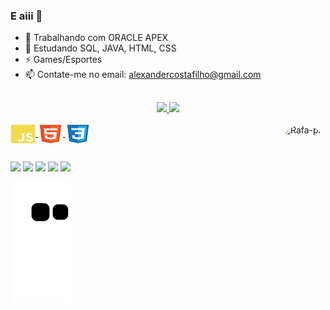 ### E aiii 🤙

- 🔭 Trabalhando com ORACLE APEX
- 🌱 Estudando SQL, JAVA, HTML, CSS
- ⚡ Games/Esportes
- 📫 Contate-me no email: alexandercostafilho@gmail.com

## 

<div align="center">
  <a href="https://github.com/alexanderkrs">
  <img height="160em" src="https://github-readme-stats.vercel.app/api?username=alexanderkrs&show_icons=true&theme=dark&include_all_commits=true&count_private=true"/>
  <img height="160em" src="https://github-readme-stats.vercel.app/api/top-langs/?username=alexanderkrs&layout=compact&langs_count=7&theme=dark"/>
</div>
<div style="display: inline_block"><br>
  <img align="center" alt="Icon-Js" height="30" width="40" src="https://raw.githubusercontent.com/devicons/devicon/master/icons/javascript/javascript-plain.svg">
  <img align="center" alt="Icon-HTML" height="30" width="40" src="https://raw.githubusercontent.com/devicons/devicon/master/icons/html5/html5-original.svg">
  <img align="center" alt="Icon-CSS" height="30" width="40" src="https://raw.githubusercontent.com/devicons/devicon/master/icons/css3/css3-original.svg">
  <img align="right" alt="Rafa-pic" height="150" style="border-radius:50px;" src="https://media.discordapp.net/attachments/639956127056134178/890373478988013628/Publicacoes_Instagram_1_1.png?width=676&height=676">
</div>
  
  ##
 
<div> 
  
  <a href="https://instagram.com/alexcfss" target="_blank"><img src="https://img.shields.io/badge/-Instagram-%23E4405F?style=for-the-badge&logo=instagram&logoColor=white" target="_blank"></a>
 	<a href="https://www.twitch.tv/kirinhas123" target="_blank"><img src="https://img.shields.io/badge/Twitch-9146FF?style=for-the-badge&logo=twitch&logoColor=white" target="_blank"></a>
 <a href="https://steamcommunity.com/id/krsNTC/" target="_blank"><img src="https://img.shields.io/badge/Steam-7289DA?style=for-the-badge&logo=steam&logoColor=white" target="_blank"></a> 
  <a href = "mailto:alexandercostafilho@gmail.com"><img src="https://img.shields.io/badge/-Gmail-%23333?style=for-the-badge&logo=gmail&logoColor=white" target="_blank"></a>
  <a href="https://www.linkedin.com/in/alexander-costa-filho-bab2961b1/" target="_blank"><img src="https://img.shields.io/badge/-LinkedIn-%230077B5?style=for-the-badge&logo=linkedin&logoColor=white" target="_blank"></a> 
 
  ![Snake animation](https://github.com/alexanderkrs/alexanderkrs/blob/output/github-contribution-grid-snake.svg)
 
</div>
